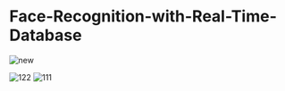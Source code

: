 # Face-Recognition-with-Real-Time-Database
![new](https://github.com/aryan-mundra/Face-Recognition-with-Real-Time-Database/assets/144268029/6e3222a7-bf8a-4ef9-969c-d14aafac050e)

![122](https://github.com/aryan-mundra/Face-Recognition-with-Real-Time-Database/assets/144268029/9b4cc322-483b-4e08-afe1-25ab56aa55cd)
![111](https://github.com/aryan-mundra/Face-Recognition-with-Real-Time-Database/assets/144268029/a50a9d0f-b48f-420a-9659-0786a8e61dd9)

